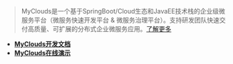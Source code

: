 > MyClouds是一个基于SpringBoot/Cloud生态和JavaEE技术栈的企业级微服务平台（微服务快速开发平台 & 微服务治理平台）。支持研发团队快速交付高质量、可扩展的分布式企业微服务应用。[了解更多](https://gitee.com/osworks/MyClouds/tree/master/myclouds-docs)

- [**MyClouds开发文档** ](https://gitee.com/osworks/MyClouds/tree/master/myclouds-docs) 
- [**MyClouds在线演示**](http://118.126.108.44)
